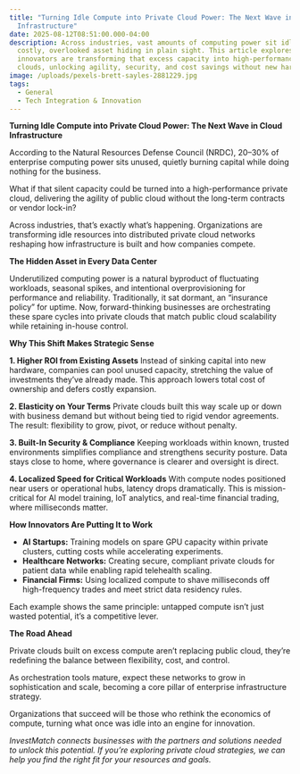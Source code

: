 ```yaml
---
title: "Turning Idle Compute into Private Cloud Power: The Next Wave in Cloud
  Infrastructure"
date: 2025-08-12T08:51:00.000-04:00
description: Across industries, vast amounts of computing power sit idle. A
  costly, overlooked asset hiding in plain sight. This article explores how
  innovators are transforming that excess capacity into high-performance private
  clouds, unlocking agility, security, and cost savings without new hardware.
image: /uploads/pexels-brett-sayles-2881229.jpg
tags:
  - General
  - Tech Integration & Innovation
---
```

**Turning Idle Compute into Private Cloud Power: The Next Wave in Cloud Infrastructure**

According to the Natural Resources Defense Council (NRDC), 20–30% of enterprise computing power sits unused, quietly burning capital while doing nothing for the business.

What if that silent capacity could be turned into a high-performance private cloud, delivering the agility of public cloud without the long-term contracts or vendor lock-in?

Across industries, that’s exactly what’s happening. Organizations are transforming idle resources into distributed private cloud networks reshaping how infrastructure is built and how companies compete.

**The Hidden Asset in Every Data Center**

Underutilized computing power is a natural byproduct of fluctuating workloads, seasonal spikes, and intentional overprovisioning for performance and reliability.
Traditionally, it sat dormant, an “insurance policy” for uptime. Now, forward-thinking businesses are orchestrating these spare cycles into private clouds that match public cloud scalability while retaining in-house control.

**Why This Shift Makes Strategic Sense**

**1. Higher ROI from Existing Assets**
Instead of sinking capital into new hardware, companies can pool unused capacity, stretching the value of investments they’ve already made. This approach lowers total cost of ownership and defers costly expansion.

**2. Elasticity on Your Terms**
Private clouds built this way scale up or down with business demand but without being tied to rigid vendor agreements. The result: flexibility to grow, pivot, or reduce without penalty.

**3. Built-In Security & Compliance**
Keeping workloads within known, trusted environments simplifies compliance and strengthens security posture. Data stays close to home, where governance is clearer and oversight is direct.

**4. Localized Speed for Critical Workloads**
With compute nodes positioned near users or operational hubs, latency drops dramatically. This is mission-critical for AI model training, IoT analytics, and real-time financial trading, where milliseconds matter.

**How Innovators Are Putting It to Work**

* **AI Startups:** Training models on spare GPU capacity within private clusters, cutting costs while accelerating experiments.
* **Healthcare Networks:** Creating secure, compliant private clouds for patient data while enabling rapid telehealth scaling.
* **Financial Firms:** Using localized compute to shave milliseconds off high-frequency trades and meet strict data residency rules.

Each example shows the same principle: untapped compute isn’t just wasted potential, it’s a competitive lever.

**The Road Ahead**

Private clouds built on excess compute aren’t replacing public cloud, they’re redefining the balance between flexibility, cost, and control.

As orchestration tools mature, expect these networks to grow in sophistication and scale, becoming a core pillar of enterprise infrastructure strategy.

Organizations that succeed will be those who rethink the economics of compute, turning what once was idle into an engine for innovation.

*InvestMatch connects businesses with the partners and solutions needed to unlock this potential. If you’re exploring private cloud strategies, we can help you find the right fit for your resources and goals.*
